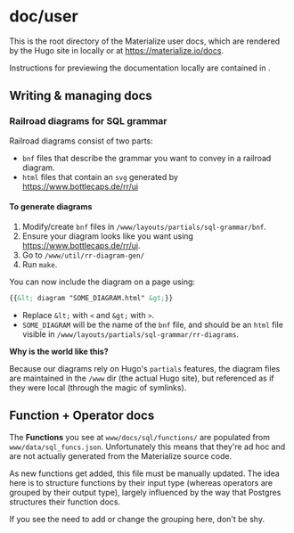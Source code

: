 # doc/user

This is the root directory of the Materialize user docs, which are rendered by
the Hugo site in </www> locally or at <https://materialize.io/docs>.

Instructions for previewing the documentation locally are contained in </www>.

## Writing & managing docs

### Railroad diagrams for SQL grammar

Railroad diagrams consist of two parts:

- `bnf` files that describe the grammar you want to convey in a railroad
  diagram.
- `html` files that contain an `svg` generated by
  <https://www.bottlecaps.de/rr/ui>

#### To generate diagrams

1. Modify/create `bnf` files in `/www/layouts/partials/sql-grammar/bnf`.
1. Ensure your diagram looks like you want using
   <https://www.bottlecaps.de/rr/ui>.
2. Go to `/www/util/rr-diagram-gen/`
3. Run `make`.

You can now include the diagram on a page using:

```html
{{&lt; diagram "SOME_DIAGRAM.html" &gt;}}
```

- Replace `&lt;` with `<` and `&gt;` with `>`.
- `SOME_DIAGRAM` will be the name of the `bnf` file, and should be an `html`
  file visible in `/www/layouts/partials/sql-grammar/rr-diagrams`.

**Why is the world like this?**

Because our diagrams rely on Hugo's `partials` features, the diagram files are
maintained in the `/www` dir (the actual Hugo site), but referenced as if they
were local (through the magic of symlinks).

## Function + Operator docs

The **Functions** you see at `www/docs/sql/functions/` are populated from `www/data/sql_funcs.json`. Unfortunately this means that they're ad hoc and are not actually generated from the Materialize source code.

As new functions get added, this file must be manually updated. The idea here is to structure functions by their input type (whereas operators are grouped by their output type), largely influenced by the way that Postgres structures their function docs.

If you see the need to add or change the grouping here, don't be shy.
